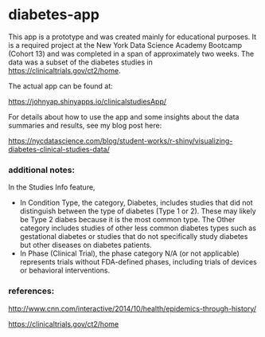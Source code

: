# diabetes-app

This app is a prototype and was created mainly for educational purposes.  It is a required project at the New York Data Science Academy Bootcamp (Cohort 13) and was completed in a span of approximately two weeks.  The data was a subset of the diabetes studies in https://clinicaltrials.gov/ct2/home.

The actual app can be found at:   

https://johnyap.shinyapps.io/clinicalstudiesApp/

For details about how to use the app and some insights about the data summaries and results, see my blog post here:

https://nycdatascience.com/blog/student-works/r-shiny/visualizing-diabetes-clinical-studies-data/

### additional notes:

In the Studies Info feature,

- In Condition Type, the category, Diabetes, includes studies that did not distinguish between the type of diabetes (Type 1 or 2). These may likely be Type 2 diabes because it is the most common type. The Other category includes studies of other less common diabetes types such as gestational diabetes or studies that do not specifically study diabetes but other diseases on diabetes patients.
- In Phase (Clinical Trial), the phase category N/A (or not applicable) represents trials without FDA-defined phases, including trials of devices or behavioral interventions.

### references:

http://www.cnn.com/interactive/2014/10/health/epidemics-through-history/

https://clinicaltrials.gov/ct2/home
